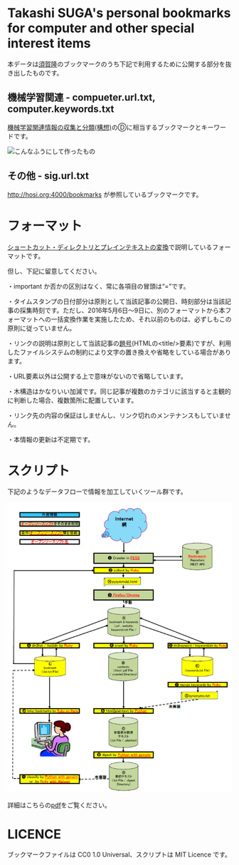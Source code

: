 Takashi SUGA's personal bookmarks for computer and other special interest items
===============================================================================

本データは[須賀隆](http://hosi.org:3000/TakashiSuga.ttl)のブックマークのうち下記で利用するために公開する部分を抜き出したものです。

## 機械学習関連 - compueter.url.txt, computer.keywords.txt

[機械学習関連情報の収集と分類(構想)](http://qiita.com/suchowan/items/459062590f7134dfc138)のⒹに相当するブックマークとキーワードです。

![こんなふうにして作ったもの](https://qiita-image-store.s3.amazonaws.com/0/144985/95d8f8f2-831c-19b8-7c67-de2973a7b0f6.png)

## その他 - sig.url.txt

http://hosi.org:4000/bookmarks が参照しているブックマークです。

# フォーマット

[ショートカット・ディレクトリとプレインテキストの変換](http://qiita.com/suchowan/items/6556756d2e816c7255b7#3-%E3%82%B7%E3%83%A7%E3%83%BC%E3%83%88%E3%82%AB%E3%83%83%E3%83%88%E3%83%87%E3%82%A3%E3%83%AC%E3%82%AF%E3%83%88%E3%83%AA%E3%83%97%E3%83%AC%E3%82%A4%E3%83%B3%E3%83%86%E3%82%AD%E3%82%B9%E3%83%88)で説明しているフォーマットです。

但し、下記に留意してください。

・important か否かの区別はなく、常に各項目の冒頭は“=”です。

・タイムスタンプの日付部分は原則として当該記事の公開日、時刻部分は当該記事の採集時刻です。ただし、2016年5月6日～9日に、別のフォーマットから本フォーマットへの一括変換作業を実施したため、それ以前のものは、必ずしもこの原則に従っていません。

・リンクの説明は原則として当該記事の[題号](https://ja.wikibooks.org/wiki/%E8%91%97%E4%BD%9C%E6%A8%A9%E6%B3%95%E7%AC%AC20%E6%9D%A1)(HTMLの&lt;title/&gt;要素)ですが、利用したファイルシステムの制約により文字の置き換えや省略をしている場合があります。

・URL要素以外は公開する上で意味がないので省略しています。

・木構造はかなりいい加減です。同じ記事が複数のカテゴリに該当すると主観的に判断した場合、複数箇所に配置しています。

・リンク先の内容の保証はしませんし、リンク切れのメンテナンスもしていません。

・本情報の更新は不定期です。

# スクリプト

下記のようなデータフローで情報を加工していくツール群です。

![データフロー](https://github.com/suchowan/bookmarks/raw/master/scripts/data_flow.png)

詳細はこちらの[pdf](https://github.com/suchowan/bookmarks/tree/master/scripts/tools.pdf)をご覧ください。

# LICENCE

  ブックマークファイルは CC0 1.0 Universal、スクリプトは MIT Licence です。


